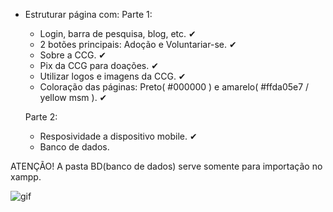 - Estruturar página com:
  Parte 1:
  - Login, barra de pesquisa, blog, etc. ✔
  - 2 botões principais: Adoção e Voluntariar-se. ✔
  - Sobre a CCG. ✔
  - Pix da CCG para doações. ✔
  - Utilizar logos e imagens da CCG. ✔
  - Coloração das páginas: Preto( #000000 ) e amarelo( #ffda05e7 / yellow msm ). ✔

  Parte 2:
  - Resposividade a dispositivo mobile. ✔
  - Banco de dados.

ATENÇÃO!
A pasta BD(banco de dados) serve somente para importação no xampp.

![gif](https://upload.wikimedia.org/wikipedia/commons/b/b9/Youtube_loading_symbol_1_(wobbly).gif)
